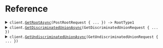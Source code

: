 # Reference
<details><summary><code>client.<a href="/src/SeedObject/SeedObjectClient.cs">GetRootAsync</a>(PostRootRequest { ... }) -> RootType1</code></summary>
<dl>
<dd>

#### 🔌 Usage

<dl>
<dd>

<dl>
<dd>

```csharp
await client.GetRootAsync(
    new PostRootRequest
    {
        Bar = new RequestTypeInlineType1 { Foo = "foo" },
        Foo = "foo",
    }
);
```
</dd>
</dl>
</dd>
</dl>

#### ⚙️ Parameters

<dl>
<dd>

<dl>
<dd>

**request:** `PostRootRequest` 
    
</dd>
</dl>
</dd>
</dl>


</dd>
</dl>
</details>

<details><summary><code>client.<a href="/src/SeedObject/SeedObjectClient.cs">GetDiscriminatedUnionAsync</a>(GetDiscriminatedUnionRequest { ... })</code></summary>
<dl>
<dd>

#### 🔌 Usage

<dl>
<dd>

<dl>
<dd>

```csharp
await client.GetDiscriminatedUnionAsync(
    new GetDiscriminatedUnionRequest
    {
        Bar = new DiscriminatedUnion1InlineType1
        {
            Foo = "foo",
            Bar = new DiscriminatedUnion1InlineType1InlineType1
            {
                Foo = "foo",
                Ref = new ReferenceType { Foo = "foo" },
            },
            Ref = new ReferenceType { Foo = "foo" },
        },
        Foo = "foo",
    }
);
```
</dd>
</dl>
</dd>
</dl>

#### ⚙️ Parameters

<dl>
<dd>

<dl>
<dd>

**request:** `GetDiscriminatedUnionRequest` 
    
</dd>
</dl>
</dd>
</dl>


</dd>
</dl>
</details>

<details><summary><code>client.<a href="/src/SeedObject/SeedObjectClient.cs">GetUndiscriminatedUnionAsync</a>(GetUndiscriminatedUnionRequest { ... })</code></summary>
<dl>
<dd>

#### 🔌 Usage

<dl>
<dd>

<dl>
<dd>

```csharp
await client.GetUndiscriminatedUnionAsync(
    new GetUndiscriminatedUnionRequest
    {
        Bar = new UndiscriminatedUnion1InlineType1
        {
            Foo = "foo",
            Bar = new UndiscriminatedUnion1InlineType1InlineType1
            {
                Foo = "foo",
                Ref = new ReferenceType { Foo = "foo" },
            },
            Ref = new ReferenceType { Foo = "foo" },
        },
        Foo = "foo",
    }
);
```
</dd>
</dl>
</dd>
</dl>

#### ⚙️ Parameters

<dl>
<dd>

<dl>
<dd>

**request:** `GetUndiscriminatedUnionRequest` 
    
</dd>
</dl>
</dd>
</dl>


</dd>
</dl>
</details>
